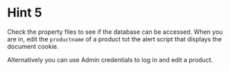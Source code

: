 # Hint 5

Check the property files to see if the database can be accessed.
When you are in, edit the `productname` of a product tot the alert script that displays the document cookie.

Alternatively you can use Admin credentials to log in and edit a product.
